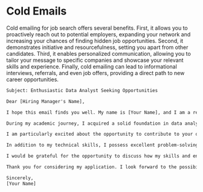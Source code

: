 # Cold Emails

Cold emailing for job search offers several benefits. First, it allows you to proactively reach out to potential employers, expanding your network and increasing your chances of finding hidden job opportunities. Second, it demonstrates initiative and resourcefulness, setting you apart from other candidates. Third, it enables personalized communication, allowing you to tailor your message to specific companies and showcase your relevant skills and experience. Finally, cold emailing can lead to informational interviews, referrals, and even job offers, providing a direct path to new career opportunities.

```txt
Subject: Enthusiastic Data Analyst Seeking Opportunities

Dear [Hiring Manager's Name],

I hope this email finds you well. My name is [Your Name], and I am a recent graduate with a strong passion for data analysis and a keen interest in joining your esteemed organization as a Data Analyst.

During my academic journey, I acquired a solid foundation in data analysis techniques, statistical analysis, and data visualization tools. My coursework and projects have provided me with hands-on experience in working with various data sets, extracting meaningful insights, and presenting findings in a clear and concise manner.

I am particularly excited about the opportunity to contribute to your organization's data-driven decision-making process. I am proficient in using industry-standard tools such as Python, SQL, and Excel, and I have a strong understanding of data querying, data cleansing, and data modeling techniques.

In addition to my technical skills, I possess excellent problem-solving abilities and a keen eye for detail. I am highly motivated, a quick learner, and thrive in collaborative environments.

I would be grateful for the opportunity to discuss how my skills and enthusiasm align with your organization's goals. I have attached my resume for your convenience. If you require any further information or would like to schedule an interview, please feel free to contact me at [Your Phone Number] or via email at [Your Email Address].

Thank you for considering my application. I look forward to the possibility of contributing to your team as a Data Analyst.

Sincerely,
[Your Name]
```
